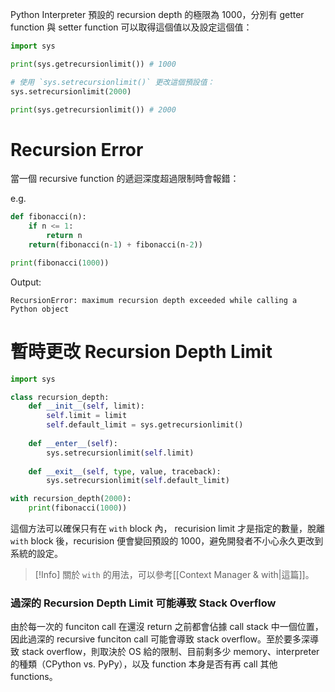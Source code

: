 Python Interpreter 預設的 recursion depth 的極限為 1000，分別有 getter function 與 setter function 可以取得這個值以及設定這個值：

```Python
import sys

print(sys.getrecursionlimit()) # 1000

# 使用 `sys.setrecursionlimit()` 更改這個預設值：
sys.setrecursionlimit(2000)

print(sys.getrecursionlimit()) # 2000
```

# Recursion Error

當一個 recursive function 的遞迴深度超過限制時會報錯：

e.g.

```Python
def fibonacci(n):
    if n <= 1:
        return n
    return(fibonacci(n-1) + fibonacci(n-2))

print(fibonacci(1000))
```

Output:

```plaintext
RecursionError: maximum recursion depth exceeded while calling a Python object
```

# 暫時更改 Recursion Depth Limit

```Python
import sys

class recursion_depth:
    def __init__(self, limit):
        self.limit = limit
        self.default_limit = sys.getrecursionlimit()
    
    def __enter__(self):
        sys.setrecursionlimit(self.limit)
    
    def __exit__(self, type, value, traceback):
        sys.setrecursionlimit(self.default_limit)

with recursion_depth(2000):
    print(fibonacci(1000))
```

這個方法可以確保只有在 `with` block 內， recurision limit 才是指定的數量，脫離 `with` block 後，recurision 便會變回預設的 1000，避免開發者不小心永久更改到系統的設定。

>[!Info]
>關於 `with` 的用法，可以參考[[Context Manager & with|這篇]]。

### 過深的 Recursion Depth Limit 可能導致 Stack Overflow

由於每一次的 funciton call 在還沒 return 之前都會佔據 call stack 中一個位置，因此過深的 recursive funciton call 可能會導致 stack overflow。至於要多深導致 stack overflow，則取決於 OS 給的限制、目前剩多少 memory、interpreter 的種類（CPython vs. PyPy），以及 function 本身是否有再 call 其他 functions。
